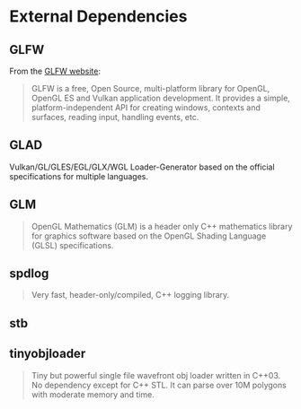 # External Dependencies

## GLFW

From the [GLFW website](https://www.glfw.org/docs/latest/index.html):

> GLFW is a free, Open Source, multi-platform library for OpenGL, OpenGL ES and Vulkan application development. It
> provides a simple, platform-independent API for creating windows, contexts and surfaces, reading input, handling
> events, etc.

## GLAD

Vulkan/GL/GLES/EGL/GLX/WGL Loader-Generator based on the official specifications for multiple languages.

## GLM

> OpenGL Mathematics (GLM) is a header only C++ mathematics library for graphics software based on the OpenGL Shading
> Language (GLSL) specifications.

## spdlog

> Very fast, header-only/compiled, C++ logging library.

## stb

## tinyobjloader

> Tiny but powerful single file wavefront obj loader written in C++03. No dependency except for C++ STL. It can parse
> over 10M polygons with moderate memory and time.